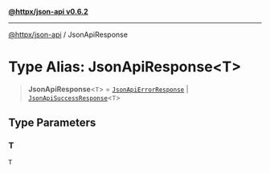 [**@httpx/json-api v0.6.2**](../README.md)

***

[@httpx/json-api](../README.md) / JsonApiResponse

# Type Alias: JsonApiResponse\<T\>

> **JsonApiResponse**\<`T`\> = [`JsonApiErrorResponse`](JsonApiErrorResponse.md) \| [`JsonApiSuccessResponse`](JsonApiSuccessResponse.md)\<`T`\>

## Type Parameters

### T

`T`
